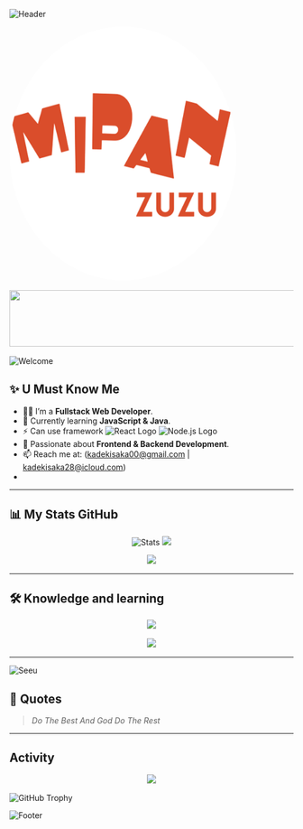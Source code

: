 ![Header](https://capsule-render.vercel.app/api?type=waving&color=gradient&height=150&section=header&text=%20%20%20&fontSize=30&fontColor=fff&animation=fadeIn)



<p align="center" style="margin-right: 20%;">
  <img src="name.png" width="450" height="450" style="border-radius: 50%;" />
</p>

<p></p>
  <p align="center">
    <a href="https://www.instagram.com/mipanzuzuzuz123/">
      <img src="https://render.gitanimals.org/lines/Mipan-Zuzu?pet-id=657051833278790750" width="820" height="100" />
    </a>
</p>

![Welcome](https://readme-typing-svg.demolab.com?font=Fira+Code&weight=600&size=30&duration=3000&pause=1000&color=F7F7F7&center=true&vCenter=true&width=900&lines=Hi+There+thanks+for+comming;This+my+GitHub+profile!;)


## ✨ U Must Know Me
- 🧑‍💻 I’m a **Fullstack Web Developer**.
- 🌱 Currently learning **JavaScript & Java**.
- ⚡ Can use framework <img src="https://upload.wikimedia.org/wikipedia/commons/a/a7/React-icon.svg" alt="React Logo" width="20" height="20"> <img src="https://upload.wikimedia.org/wikipedia/commons/d/d9/Node.js_logo.svg" alt="Node.js Logo" width="30">
- 🎯 Passionate about **Frontend & Backend Development**.
- 📫 Reach me at: (kadekisaka00@gmail.com | kadekisaka28@icloud.com)
- 

---


## 📊 My Stats GitHub

<p align="center">
  <img src="https://github-readme-stats.vercel.app/api?username=Mipan-Zuzu&show_icons=true&theme=radical" alt="Stats" />
  <img src="https://media3.giphy.com/media/v1.Y2lkPTc5MGI3NjExNnowdHM2ODNtNTRwdnhqdXdtNW9wMG05endpYXpuMWMxdzhqc2JlbyZlcD12MV9pbnRlcm5hbF9naWZfYnlfaWQmY3Q9Zw/HzPtbOKyBoBFsK4hyc/giphy.gif" width="200" />
</p>

<p align="center">
    <img src="https://github-readme-stats.vercel.app/api/top-langs/?username=Mipan-Zuzu&layout=compact&theme=radical" />
</p>

---

## 🛠️ Knowledge and learning
<p align="center">
  <img src="https://skillicons.dev/icons?i=html,css,js,react,nodejs,tailwind,bootstrap,bash,npm,vite" />
</p>

<p align="center">
  <img src="https://media.giphy.com/media/sIIhZliB2McAo/giphy.gif" width="200px" />
</p>

---

![Seeu](https://readme-typing-svg.demolab.com?font=Fira+Code&weight=600&size=30&duration=3000&pause=1000&color=F7F7F7&center=true&vCenter=true&width=900&lines=Tangks+For+Reading;See+U+☺️👌)


## 🌟 Quotes
> *Do The Best And God Do The Rest*

---



## Activity
<p align="center">
  <img src="https://github-profile-summary-cards.vercel.app/api/cards/profile-details?username=Mipan-Zuzu&theme=dark" />
  
  ![GitHub Trophy](https://github-profile-trophy.vercel.app/?username=Mipan-Zuzu)
</p>


![Footer](https://capsule-render.vercel.app/api?type=waving&color=gradient&height=100&section=footer)
